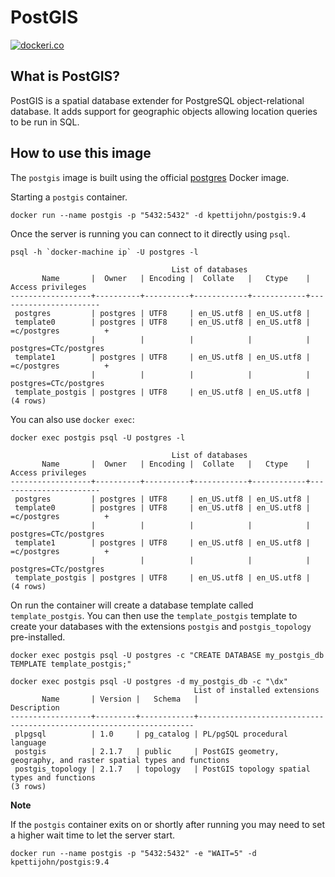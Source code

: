 # PostGIS 

[![dockeri.co](http://dockeri.co/image/kpettijohn/postgis)](https://registry.hub.docker.com/u/kpettijohn/postgis)

## What is PostGIS?

PostGIS is a spatial database extender for PostgreSQL object-relational database. It adds support for geographic objects allowing location queries to be run in SQL.

## How to use this image

The `postgis` image is built using the official [postgres](https://registry.hub.docker.com/_/postgres/) Docker image.

Starting a `postgis` container.

```
docker run --name postgis -p "5432:5432" -d kpettijohn/postgis:9.4
```

Once the server is running you can connect to it directly using `psql`.

```
psql -h `docker-machine ip` -U postgres -l

                                    List of databases
       Name       |  Owner   | Encoding |  Collate   |   Ctype    |   Access privileges
------------------+----------+----------+------------+------------+-----------------------
 postgres         | postgres | UTF8     | en_US.utf8 | en_US.utf8 |
 template0        | postgres | UTF8     | en_US.utf8 | en_US.utf8 | =c/postgres          +
                  |          |          |            |            | postgres=CTc/postgres
 template1        | postgres | UTF8     | en_US.utf8 | en_US.utf8 | =c/postgres          +
                  |          |          |            |            | postgres=CTc/postgres
 template_postgis | postgres | UTF8     | en_US.utf8 | en_US.utf8 |
(4 rows)
```

You can also use `docker exec`:

```
docker exec postgis psql -U postgres -l

                                    List of databases
       Name       |  Owner   | Encoding |  Collate   |   Ctype    |   Access privileges
------------------+----------+----------+------------+------------+-----------------------
 postgres         | postgres | UTF8     | en_US.utf8 | en_US.utf8 |
 template0        | postgres | UTF8     | en_US.utf8 | en_US.utf8 | =c/postgres          +
                  |          |          |            |            | postgres=CTc/postgres
 template1        | postgres | UTF8     | en_US.utf8 | en_US.utf8 | =c/postgres          +
                  |          |          |            |            | postgres=CTc/postgres
 template_postgis | postgres | UTF8     | en_US.utf8 | en_US.utf8 |
(4 rows)
```

On run the container will create a database template called `template_postgis`. You can then use the `template_postgis` template to create your databases with the extensions `postgis` and `postgis_topology` pre-installed.

```
docker exec postgis psql -U postgres -c "CREATE DATABASE my_postgis_db TEMPLATE template_postgis;"

docker exec postgis psql -U postgres -d my_postgis_db -c "\dx"
                                         List of installed extensions
       Name       | Version |   Schema   |                             Description
------------------+---------+------------+---------------------------------------------------------------------
 plpgsql          | 1.0     | pg_catalog | PL/pgSQL procedural language
 postgis          | 2.1.7   | public     | PostGIS geometry, geography, and raster spatial types and functions
 postgis_topology | 2.1.7   | topology   | PostGIS topology spatial types and functions
(3 rows)
```

**Note**

If the `postgis` container exits on or shortly after running you may need to set a higher wait time to let the server start.

```
docker run --name postgis -p "5432:5432" -e "WAIT=5" -d kpettijohn/postgis:9.4
```
